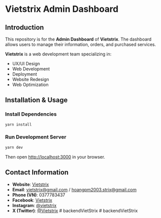 # Vietstrix Admin Dashboard

## Introduction

This repository is for the **Admin Dashboard** of **Vietstrix**. The dashboard allows users to manage their information, orders, and purchased services.

**Vietstrix** is a web development team specializing in:

- UX/UI Design
- Web Development
- Deployment
- Website Redesign
- Web Optimization

## Installation & Usage

### Install Dependencies

```sh
yarn install
```

### Run Development Server

```sh
yarn dev
```

Then open [http://localhost:3000](http://localhost:3000) in your browser.

## Contact Information

- **Website**: [Vietstrix](vietstrix.com)
- **Email**: vietstrix@gmail.com / hoangpm2003.strix@gmail.com
- **Phone (VN)**: 0377783437
- **Facebook**: [Vietstrix](https://www.facebook.com/profile.php?id=61573237041610)
- **Instagram**: [@vietstrix](https://www.instagram.com/vietstrix/)
- **X (Twitter)**: [@Vietstrix](https://x.com/Vietstrix)
#   b a c k e n d V i e t S t r i x  
 #   b a c k e n d V i e t S t r i x  
 
